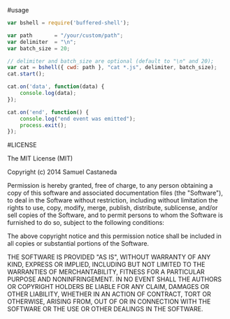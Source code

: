 #usage
```javascript
var bshell = require('buffered-shell');

var path       = "/your/custom/path";
var delimiter  = "\n";
var batch_size = 20;

// delimiter and batch_size are optional (default to "\n" and 20);
var cat = bshell({ cwd: path }, "cat *.js", delimiter, batch_size);
cat.start();

cat.on('data', function(data) {
    console.log(data);
});

cat.on('end', function() {
    console.log("end event was emitted");
    process.exit();
});
```

#LICENSE

The MIT License (MIT)

Copyright (c) 2014 Samuel Castaneda

Permission is hereby granted, free of charge, to any person obtaining a copy
of this software and associated documentation files (the "Software"), to deal
in the Software without restriction, including without limitation the rights
to use, copy, modify, merge, publish, distribute, sublicense, and/or sell
copies of the Software, and to permit persons to whom the Software is
furnished to do so, subject to the following conditions:

The above copyright notice and this permission notice shall be included in
all copies or substantial portions of the Software.

THE SOFTWARE IS PROVIDED "AS IS", WITHOUT WARRANTY OF ANY KIND, EXPRESS OR
IMPLIED, INCLUDING BUT NOT LIMITED TO THE WARRANTIES OF MERCHANTABILITY,
FITNESS FOR A PARTICULAR PURPOSE AND NONINFRINGEMENT. IN NO EVENT SHALL THE
AUTHORS OR COPYRIGHT HOLDERS BE LIABLE FOR ANY CLAIM, DAMAGES OR OTHER
LIABILITY, WHETHER IN AN ACTION OF CONTRACT, TORT OR OTHERWISE, ARISING FROM,
OUT OF OR IN CONNECTION WITH THE SOFTWARE OR THE USE OR OTHER DEALINGS IN
THE SOFTWARE.